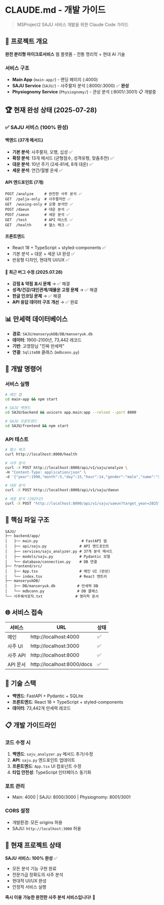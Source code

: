# CLAUDE.md - 개발 가이드

> MSProject2 SAJU 서비스 개발을 위한 Claude Code 가이드

## 🎯 프로젝트 개요

**완전 분리형 마이크로서비스** 웹 플랫폼 - 전통 명리학 + 현대 AI 기술

### 서비스 구조

- **Main App** (`main-app/`) - 랜딩 페이지 (:4000)
- **SAJU Service** (`SAJU/`) - 사주팔자 분석 (:8000/:3000) ✅ **완성**
- **Physiognomy Service** (`Physiognomy/`) - 관상 분석 (:8001/:3001) 📋 개발중

## 🏆 현재 완성 상태 (2025-07-28)

### ✅ SAJU 서비스 (100% 완성)

#### 백엔드 (37개 메서드)

- **기본 분석**: 사주팔자, 오행, 십성 ✅
- **확장 분석**: 13개 메서드 (균형점수, 성격유형, 맞춤추천) ✅
- **대운 분석**: 10년 주기 (2세-81세, 8개 대운) ✅
- **세운 분석**: 연간/월별 운세 ✅

#### API 엔드포인트 (7개)

```
POST /analyze     # 완전한 사주 분석 ✅
GET  /palja-only  # 사주팔자만 ✅
GET  /wuxing-only # 오행 분석만 ✅
POST /daeun       # 대운 분석 ✅
POST /saeun       # 세운 분석 ✅
GET  /test        # API 테스트 ✅
GET  /health      # 헬스 체크 ✅
```

#### 프론트엔드

- React 18 + TypeScript + styled-components ✅
- 기본 분석 + 대운 + 세운 UI 완성 ✅
- 반응형 디자인, 현대적 UI/UX ✅

#### 🔧 최근 버그 수정 (2025.07.28)

- **강점 & 약점 표시 문제** → ✅ 해결
- **성격/건강/대인관계/재물운 고정 문제** → ✅ 해결
- **한글 인코딩 문제** → ✅ 해결
- **API 응답 데이터 구조 개선** → ✅ 완료

## 📊 만세력 데이터베이스

- **경로**: `SAJU/manseryukDB/DB/manseryuk.db`
- **데이터**: 1900-2100년, 73,442 레코드
- **기반**: 고영창님 "진짜 만세력"
- **연결**: `SqliteDB` 클래스 (`mdbconn.py`)

## 🔧 개발 명령어

### 서비스 실행

```bash
# 메인 앱
cd main-app && npm start

# SAJU 백엔드
cd SAJU/backend && uvicorn app.main:app --reload --port 8000

# SAJU 프론트엔드
cd SAJU/frontend && npm start
```

### API 테스트

```bash
# 헬스 체크
curl http://localhost:8000/health

# 사주 분석
curl -X POST http://localhost:8000/api/v1/saju/analyze \
-H "Content-Type: application/json" \
-d '{"year":1990,"month":5,"day":15,"hour":14,"gender":"male","name":"홍길동"}'

# 대운 분석
curl -X POST http://localhost:8000/api/v1/saju/daeun

# 세운 분석 (2025년)
curl -X POST "http://localhost:8000/api/v1/saju/saeun?target_year=2025"
```

## 📁 핵심 파일 구조

```
SAJU/
├── backend/app/
│   ├── main.py                    # FastAPI 앱
│   ├── api/saju.py               # API 엔드포인트
│   ├── services/saju_analyzer.py # 37개 분석 메서드
│   ├── models/saju.py            # Pydantic 모델
│   └── database/connection.py    # DB 연결
├── frontend/src/
│   ├── App.tsx                   # 메인 UI (완성)
│   └── index.tsx                 # React 엔트리
├── manseryukDB/
│   ├── DB/manseryuk.db          # 만세력 DB
│   └── mdbconn.py               # DB 클래스
└── 사주해석로직.txt               # 명리학 문서
```

## 🌐 서비스 접속

| 서비스   | URL                        | 상태 |
| -------- | -------------------------- | ---- |
| 메인     | http://localhost:4000      | ✅   |
| 사주 UI  | http://localhost:3000      | ✅   |
| 사주 API | http://localhost:8000      | ✅   |
| API 문서 | http://localhost:8000/docs | ✅   |

## 🔨 기술 스택

- **백엔드**: FastAPI + Pydantic + SQLite
- **프론트엔드**: React 18 + TypeScript + styled-components
- **데이터**: 73,442개 만세력 레코드

## 📋 개발 가이드라인

### 코드 수정 시

1. **백엔드**: `saju_analyzer.py` 메서드 추가/수정
2. **API**: `saju.py` 엔드포인트 업데이트
3. **프론트엔드**: `App.tsx` UI 컴포넌트 수정
4. **타입 안전성**: TypeScript 인터페이스 동기화

### 포트 관리

- Main: 4000 | SAJU: 8000/3000 | Physiognomy: 8001/3001

### CORS 설정

- 개발환경: 모든 origins 허용
- SAJU: `http://localhost:3000` 허용

## 🎊 현재 프로젝트 상태

**SAJU 서비스: 100% 완성** ✅

- 모든 분석 기능 구현 완료
- 전문가급 정확도의 사주 분석
- 현대적 UI/UX 완성
- 안정적 서비스 실행

**즉시 이용 가능한 완전한 사주 분석 서비스입니다!** 🚀
